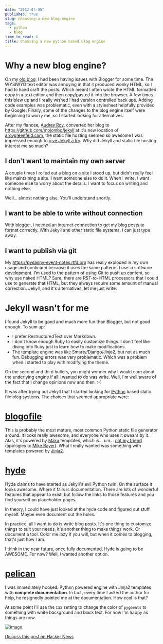 ```yaml
---
date: "2012-04-05"
published: true
slug: choosing-a-new-blog-engine
tags:
  - python
  - blog
time_to_read: 4
title: Choosing a new python based blog engine
---
```


# Why a new blog engine?

On my [old blog](https://pydanny.blogspot.com/), I had been having
issues with Blogger for some time. The WYSIWYG text editor was annoying
in that it produced wonky HTML, so I had to hand craft the posts. Which
meant I often wrote the HTML formatted copy in a text editor and then
copy/pasted it into the browser. A few times this blew up and I really
wished I had version controlled back ups. Adding code examples was
problematic, even with a stylesheet helpfully provided by Google.
Finally, some of the changes to the blog engine itself were beginning to
worry me, so I started looking for alternatives.

After my fiancee, [Audrey Roy](https://www.aroygreenfeld.com/), converted her blog to
<https://github.com/mojombo/jekyll> at it's new location of
[aroygreenfeld.com](https://www.aroygreenfeld.com/), the static file hosting seemed
so awesome I was impressed enough to [give Jekyll a
try](/tried-out-jekyll.html). Why did Jekyll and
static file hosting interest me so much?

## I don't want to maintain my own server

A couple times I rolled out a blog on a site I stood up, but didn't
really feel like maintaining a site. I want someone else to do it. When
I write, I want someone else to worry about the details. I want to focus
on writing and nothing else.

Well... almost nothing else. You'll understand shortly.

## I want to be able to write without connection

With blogger, I needed an internet connection to get my blog posts to
format correctly. With Jekyll and other static file systems, I can just
type away.

## I want to publish via git

My <https://pydanny-event-notes.rtfd.org> has really exploded in my own
usage and continued because it uses the same patterns I use in software
development. I'm used to the pattern of using Git to push up content,
so why use naked HTML? Sure, there are RST-to-HTML processors that I
could use to generate that HTML, but they always require some amount of
manual correction. Jekyll, and it's alternatives, let me just write.

# Jekyll wasn't for me

I found Jekyll to be good and much more fun than Blogger, but not good
enough. To sum up:

- I prefer RestructuredText over Markdown.
- I don't know enough Ruby to easily customize things. I don't feel
  like diving into Ruby just to learn how to make modifications.
- The template engine was like Smarty/Django/Jinja2, but not as much
  fun. Debugging errors was very problematic. Which was a problem when
  I started to play with modifying the theme.

On the second and third bullets, you might wonder why I would care about
the underlying engine if all I wanted to do was write. Well, I'm well
aware of the fact that I change opinions now and then. :-)

It was after trying out Jekyll that I started looking for
[Python](https://python.org) based static file blog systems. The choices
that seemed appropriate were:

# [blogofile](https://github.com/EnigmaCurry/blogofile/)

This is probably the most mature, most common Python static file
generator around. It looks really awesome, and everyone who uses it
swears by it. Alas, it's powered by
[Mako](https://www.makotemplates.org/) templates, which is... um...
[not my
friend](https://pydanny.blogspot.com/2010/12/stupid-template-languages.html)
(apologies to [Mike
Bayer](https://techspot.zzzeek.org/2010/12/04/in-response-to-stupid-template-languages/)).
What I really wanted was something with templates powered by
[Jinja2](https://jinja.palletsprojects.com).

# [hyde](https://hyde.github.com/)

Hyde claims to have started as Jekyll's evil Python twin. On the
surface it looks awesome. Where it fails is documentation. There are
lots of wonderful features that appear to exist, but follow the links to
those features and you find yourself on placeholder pages.

In theory, I could have just looked at the hyde code and figured out
stuff myself. Maybe even document out the holes.

In practice, all I want to do is write blog posts. It's one thing to
customize things to suit your needs, it's another thing to make things
work. Or document a tool. Color me lazy if you will, but when it comes
to blogging, that's just how I am.

I think in the near future, once fully documented, Hyde is going to be
AWESOME. For now? Well, I wanted another option.

# [pelican](https://docs.getpelican.com/en/stable/)

I was immediately hooked. Python powered engine with Jinja2 templates
with **complete documentation**. In fact, every time I asked the author
for help, he resignedly pointed me at the documentation. How cool is
that?

At some point I'll use the `CSS` setting to change the color of
`pygments` to something with white background and black text. For now
I'm happy as things are now.

[![image](https://farm8.staticflickr.com/7043/6831339872_10d0c40171.jpg)](https://www.flickr.com/photos/77704901@N05/6831339872/)

[Discuss this post on Hacker News]()
